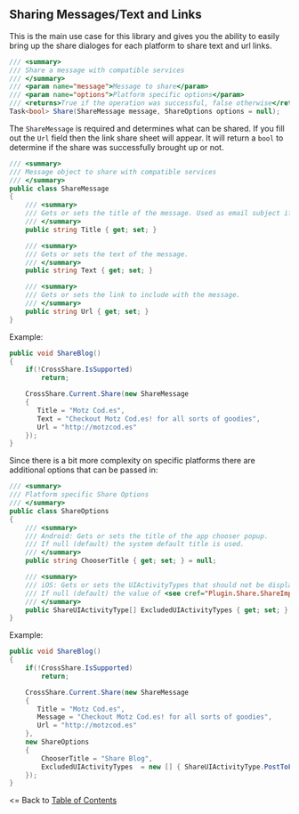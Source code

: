 ## Sharing Messages/Text and Links
This is the main use case for this library and gives you the ability to easily bring up the share dialoges for each platform to share text and url links.

```csharp
/// <summary>
/// Share a message with compatible services
/// </summary>
/// <param name="message">Message to share</param>
/// <param name="options">Platform specific options</param>
/// <returns>True if the operation was successful, false otherwise</returns>
Task<bool> Share(ShareMessage message, ShareOptions options = null);
```

The `ShareMessage` is required and determines what can be shared. If you fill out the `Url` field then the link share sheet will appear. It will return a `bool` to determine if the share was successfully brought up or not.


```csharp
/// <summary>
/// Message object to share with compatible services
/// </summary>
public class ShareMessage
{
    /// <summary>
    /// Gets or sets the title of the message. Used as email subject if sharing with mail apps.
    /// </summary>
    public string Title { get; set; }

    /// <summary>
    /// Gets or sets the text of the message.
    /// </summary>
    public string Text { get; set; }

    /// <summary>
    /// Gets or sets the link to include with the message.
    /// </summary>
    public string Url { get; set; }
}
```

Example:

```csharp
public void ShareBlog()
{
    if(!CrossShare.IsSupported)
        return;

    CrossShare.Current.Share(new ShareMessage
    {
       Title = "Motz Cod.es",
       Text = "Checkout Motz Cod.es! for all sorts of goodies",
       Url = "http://motzcod.es"
    });
}
```

Since there is a bit more complexity on specific platforms there are additional options that can be passed in:

```csharp
/// <summary>
/// Platform specific Share Options
/// </summary>
public class ShareOptions
{
    /// <summary>
    /// Android: Gets or sets the title of the app chooser popup.
    /// If null (default) the system default title is used.
    /// </summary>
    public string ChooserTitle { get; set; } = null;

    /// <summary>
    /// iOS: Gets or sets the UIActivityTypes that should not be displayed.
    /// If null (default) the value of <see cref="Plugin.Share.ShareImplementation.ExcludedUIActivityTypes"/> is used.
    /// </summary>
    public ShareUIActivityType[] ExcludedUIActivityTypes { get; set; } = null;
}
```

Example:

```csharp
public void ShareBlog()
{
    if(!CrossShare.IsSupported)
        return;

    CrossShare.Current.Share(new ShareMessage
    {
       Title = "Motz Cod.es",
       Message = "Checkout Motz Cod.es! for all sorts of goodies",
       Url = "http://motzcod.es"
    },
    new ShareOptions
    {
        ChooserTitle = "Share Blog",
        ExcludedUIActivityTypes  = new [] { ShareUIActivityType.PostToFacebook } 
    });
}
```


<= Back to [Table of Contents](README.md)

